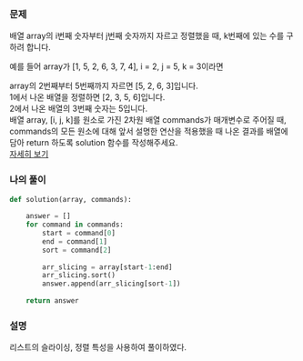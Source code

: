 ### 문제
배열 array의 i번째 숫자부터 j번째 숫자까지 자르고 정렬했을 때, k번째에 있는 수를 구하려 합니다.  

예를 들어 array가 [1, 5, 2, 6, 3, 7, 4], i = 2, j = 5, k = 3이라면  

array의 2번째부터 5번째까지 자르면 [5, 2, 6, 3]입니다.  
1에서 나온 배열을 정렬하면 [2, 3, 5, 6]입니다.  
2에서 나온 배열의 3번째 숫자는 5입니다.  
배열 array, [i, j, k]를 원소로 가진 2차원 배열 commands가 매개변수로 주어질 때, commands의 모든 원소에 대해 앞서 설명한 연산을 적용했을 때 나온 결과를 배열에 담아 return 하도록 solution 함수를 작성해주세요.  
[자세히 보기](https://programmers.co.kr/learn/courses/30/lessons/42748)

### 나의 풀이
```python
def solution(array, commands):
    
    answer = []
    for command in commands:
        start = command[0]
        end = command[1]
        sort = command[2]
        
        arr_slicing = array[start-1:end]
        arr_slicing.sort()
        answer.append(arr_slicing[sort-1])
    
    return answer
```

### 설명
리스트의 슬라이싱, 정렬 특성을 사용하여 풀이하였다.
